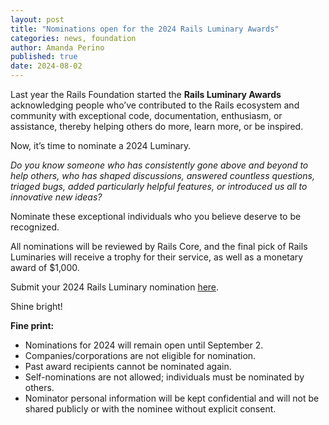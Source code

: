 ```yaml
---
layout: post
title: "Nominations open for the 2024 Rails Luminary Awards"
categories: news, foundation
author: Amanda Perino
published: true
date: 2024-08-02
---
```


Last year the Rails Foundation started the __Rails Luminary Awards__ acknowledging people who’ve contributed to the Rails ecosystem and community with exceptional code, documentation, enthusiasm, or assistance, thereby helping others do more, learn more, or be inspired.

Now, it’s time to nominate a 2024 Luminary.

_Do you know someone who has consistently gone above and beyond to help others, who has shaped discussions, answered countless questions, triaged bugs, added particularly helpful features, or introduced us all to innovative new ideas?_

Nominate these exceptional individuals who you believe deserve to be recognized.

All nominations will be reviewed by Rails Core, and the final pick of Rails Luminaries will receive a trophy for their service, as well as a monetary award of $1,000.

Submit your 2024 Rails Luminary nomination <a href="https://rails-foundation.neetoform.com/bc30089dde483e9ae9a0">here</a>.

Shine bright!



__Fine print:__
- Nominations for 2024 will remain open until September 2.
- Companies/corporations are not eligible for nomination.
- Past award recipients cannot be nominated again.
- Self-nominations are not allowed; individuals must be nominated by others.
- Nominator personal information will be kept confidential and will not be shared publicly or with the nominee without explicit consent.
